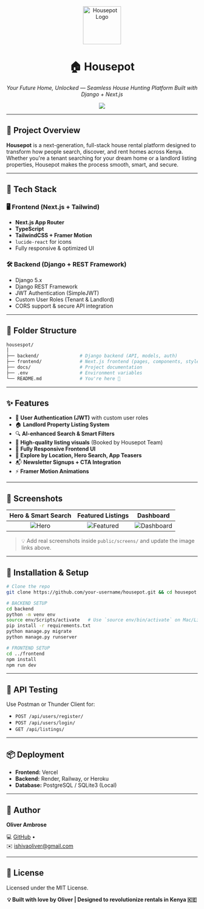 <div align="center">
  <img src="public/logo.svg" width="100" alt="Housepot Logo" />
  <h1>🏠 Housepot</h1>
  <p><i>Your Future Home, Unlocked — Seamless House Hunting Platform Built with Django + Next.js</i></p>
  <a href="https://housepot.vercel.app" target="_blank"><img src="https://img.shields.io/badge/Live Demo-blue?style=for-the-badge" /></a>
  <br/>
</div>

---

## 🚀 Project Overview

**Housepot** is a next-generation, full-stack house rental platform designed to transform how people search, discover, and rent homes across Kenya. Whether you're a tenant searching for your dream home or a landlord listing properties, Housepot makes the process smooth, smart, and secure.

---

## 🧠 Tech Stack

### 🖥 Frontend (Next.js + Tailwind)
- **Next.js App Router**
- **TypeScript**
- **TailwindCSS + Framer Motion**
- `lucide-react` for icons
- Fully responsive & optimized UI

### 🛠 Backend (Django + REST Framework)
- Django 5.x
- Django REST Framework
- JWT Authentication (SimpleJWT)
- Custom User Roles (Tenant & Landlord)
- CORS support & secure API integration

---

## 📂 Folder Structure

```bash
housespot/
│
├── backend/               # Django backend (API, models, auth)
├── frontend/              # Next.js frontend (pages, components, styles)
├── docs/                  # Project documentation
├── .env                   # Environment variables
└── README.md              # You're here 🚀
```

---

## ✨ Features

- 🔐 **User Authentication (JWT)** with custom user roles
- 🏠 **Landlord Property Listing System**
- 🔍 **AI-enhanced Search & Smart Filters**
- 🎥 **High-quality listing visuals** (Booked by Housepot Team)
- 📱 **Fully Responsive Frontend UI**
- 🧭 **Explore by Location, Hero Search, App Teasers**
- 📬 **Newsletter Signups + CTA Integration**
- ⚡ **Framer Motion Animations**

---

## 📸 Screenshots

| Hero & Smart Search | Featured Listings | Dashboard |
|:-------------------:|:----------------:|:---------:|
| ![Hero](public/screens/hero.png) | ![Featured](public/screens/featured.png) | ![Dashboard](public/screens/dashboard.png) |

> 💡 Add real screenshots inside `public/screens/` and update the image links above.

---

## 🔧 Installation & Setup

```bash
# Clone the repo
git clone https://github.com/your-username/housepot.git && cd housepot

# BACKEND SETUP
cd backend
python -m venv env
source env/Scripts/activate   # Use `source env/bin/activate` on Mac/Linux
pip install -r requirements.txt
python manage.py migrate
python manage.py runserver

# FRONTEND SETUP
cd ../frontend
npm install
npm run dev
```

---

## 🧪 API Testing

Use Postman or Thunder Client for:

- `POST /api/users/register/`
- `POST /api/users/login/`
- `GET /api/listings/`

---

## 📦 Deployment

- **Frontend:** Vercel
- **Backend:** Render, Railway, or Heroku
- **Database:** PostgreSQL / SQLite3 (Local)

---

## 👤 Author

**Oliver Ambrose**  

💻 [GitHub](https://github.com/ambroseoliver) •  
✉️ ishivaoliver@gmail.com

---

## 📄 License

Licensed under the MIT License.

<div align="center">
  <strong>💡 Built with love by Oliver | Designed to revolutionize rentals in Kenya 🇰🇪</strong>
</div>
